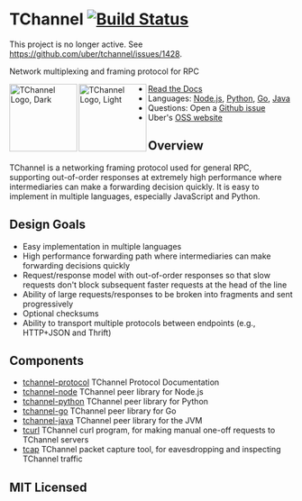 # TChannel [![Build Status](https://travis-ci.org/uber/tchannel.svg?branch=master)](https://travis-ci.org/uber/tchannel)

This project is no longer active. See https://github.com/uber/tchannel/issues/1428.

Network multiplexing and framing protocol for RPC

[<img src="docs/tchannel-dark.svg#gh-dark-mode-only" alt="TChannel Logo, Dark" width="120" align="left">](docs/logo.md#gh-dark-mode-only)
[<img src="docs/tchannel-light.svg#gh-light-mode-only" alt="TChannel Logo, Light" width="120" align="left">](docs/logo.md#gh-light-mode-only)

* [Read the Docs][RTD]
* Languages: [Node.js][node], [Python][python], [Go][go], [Java][java]
* Questions: Open a [Github issue][issues]
* Uber's [OSS website][oss]

## Overview

TChannel is a networking framing protocol used for general RPC, supporting out-of-order responses at extremely high performance where intermediaries can make a forwarding decision quickly. It is easy to implement in multiple languages, especially JavaScript and Python.

## Design Goals

- Easy implementation in multiple languages
- High performance forwarding path where intermediaries can make forwarding
  decisions quickly
- Request/response model with out-of-order responses so that slow requests don't
  block subsequent faster requests at the head of the line
- Ability of large requests/responses to be broken into fragments and sent
  progressively
- Optional checksums
- Ability to transport multiple protocols between endpoints (e.g., HTTP+JSON
  and Thrift)

## Components

- [tchannel-protocol](https://github.com/uber/tchannel/tree/master/docs/protocol.md) TChannel Protocol Documentation
- [tchannel-node](https://github.com/uber/tchannel-node) TChannel
  peer library for Node.js
- [tchannel-python](https://github.com/uber/tchannel-python)
  TChannel peer library for Python
- [tchannel-go](https://github.com/uber/tchannel-go)
  TChannel peer library for Go
- [tchannel-java](https://github.com/uber/tchannel-java)
  TChannel peer library for the JVM
- [tcurl](https://github.com/uber/tcurl) TChannel curl program, for making manual
  one-off requests to TChannel servers
- [tcap](https://github.com/uber/tcap/) TChannel packet capture tool, for
  eavesdropping and inspecting TChannel traffic

[Thrift]: https://thrift.apache.org/
[node]: https://github.com/uber/tchannel-node
[python]: https://github.com/uber/tchannel-python
[go]: https://github.com/uber/tchannel-go
[java]: https://github.com/uber/tchannel-java
[RTD]: http://tchannel.readthedocs.org/en/latest/
[issues]: https://github.com/uber/hyperbahn/issues
[oss]: https://uber.github.io/

## MIT Licensed
